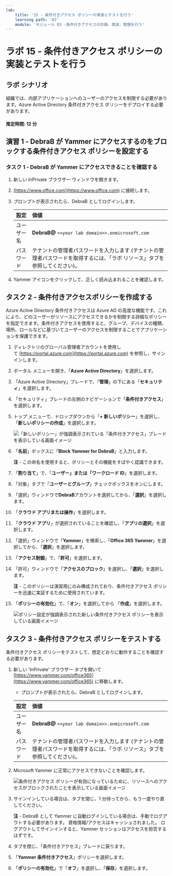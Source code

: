 ```yaml
---
lab:
    title: '15 - 条件付きアクセス ポリシーの実装とテストを行う'
    learning path: '02'
    module: 'モジュール 03 -条件付きアクセスの計画、実装、管理を行う'
---
```


# ラボ 15 - 条件付きアクセス ポリシーの実装とテストを行う

## ラボ シナリオ

組織では、内部アプリケーションへのユーザーのアクセスを制限する必要があります。Azure Active Directory 条件付きアクセス ポリシーをデプロイする必要があります。

#### 推定時間: 12 分

## 演習 1 - DebraB が Yammer にアクセスするのをブロックする条件付きアクセス ポリシーを設定する

### タスク 1 - DebraB が Yammer にアクセスできることを確認する

1. 新しい InPrivate ブラウザー ウィンドウを開きます。
2. [https://www.office.com](https://www.office.com) に接続します。 
3. プロンプトが表示されたら、DebraB としてログインします。

    | 設定 | 価値 |
    | :--- | :--- |
    | ユーザー名 | **DebraB@** `<<your lab domain>>.onmicrosoft.com` |
    | パスワード | テナントの管理者パスワードを入力します (テナントの管理者パスワードを取得するには、「ラボ リソース」タブを参照してください)。 |
    
4. Yammer アイコンをクリックして、正しく読み込まれることを確認します。

## タスク 2 - 条件付きアクセスポリシーを作成する

Azure Active Directory 条件付きアクセスは Azure AD の高度な機能です。これにより、どのユーザーがリソースにアクセスできるかを制御する詳細なポリシーを指定できます。条件付きアクセスを使用すると、グループ、デバイスの種類、場所、ロールなどに基づいてユーザーのアクセスを制限することでアプリケーションを保護できます。

1. ディレクトリのグローバル管理者アカウントを使用して [https://portal.azure.com](https://portal.azure.com) を参照し、サインインします。

2. ポータル メニューを開き、「**Azure Active Directory**」を選択します。

3. 「Azure Active Directory」ブレードで、「**管理**」の下にある「**セキュリティ**」を選択します。

4. 「セキュリティ」ブレードの左側のナビゲーションで「**条件付きアクセス**」を選択します。

5. トップ メニューで、ドロップダウンから「**+ 新しいポリシー**」を選択し、「**新しいポリシーの作成**」を選択します。

    ![「新しいポリシー」が強調表示されている「条件付きアクセス」ブレードを表示している画面イメージ](./media/lp2-mod1-conditional-access-new-policy.png)

6. 「**名前**」ボックスに「**Block Yammer for DebraB**」と入力します。

    **注** - この命名を使用すると、ポリシーとその機能をすばやく認識できます。

7. 「**割り当て**」で、「**ユーザー」または「ワークロード ID**」を選択します。

8. 「対象」タブで「**ユーザーとグループ**」チェックボックスをオンにします。

9. 「選択」ウィンドウで**DebraB**アカウントを選択してから、「**選択**」を選択します。

10. 「**クラウド アプリまたは操作**」を選択します。

11. 「**クラウド アプリ**」が選択されていることを確認し、「**アプリの選択**」を選択します。

12. 「選択」ウィンドウで「**Yammer**」を検索し、「**Office 365 Yammer**」を選択してから、「**選択**」を選択します。

13. 「**アクセス制御**」で、「**許可**」を選択します。

14. 「許可」ウィンドウで「**アクセスのブロック**」を選択し、「**選択**」を選択します。

    **注** - このポリシーは演習用にのみ構成されており、条件付きアクセス ポリシーを迅速に実証するために使用されています。

15. 「**ポリシーの有効化**」で、「**オン**」を選択してから 「**作成**」を選択します。

    ![ポリシー設定が強調表示された新しい条件付きアクセス ポリシーを表示している画面イメージ](./media/lp2-mod3-create-conditional-access-policy.png)

## タスク 3 - 条件付きアクセス ポリシーをテストする

条件付きアクセス ポリシーをテストして、想定どおりに動作することを確認する必要があります。

1. 新しい 'InPrivate' ブラウザー タブを開いて [https://www.yammer.com/office365](https://www.yammer.com/office365) に移動します。
     - プロンプトが表示されたら、DebraB としてログインします。

    | 設定 | 価値 |
    | :--- | :--- |
    | ユーザー名 | **DebraB@** `<<your lab domain>>.onmicrosoft.com` |
    | パスワード | テナントの管理者パスワードを入力します (テナントの管理者パスワードを取得するには、「ラボ リソース」タブを参照してください)。 |
      
2. Microsoft Yammer に正常にアクセスできないことを確認します。

    ![条件付きアクセス ポリシーが有効になっているために、リソースへのアクセスがブロックされたことを表示している画面イメージ](./media/lp2-mod3-test-conditional-access-policy.png)

3. サインインしている場合は、タブを閉じ、1 分待ってから、もう一度やり直してください。
    
     **注** - DebraB として Yammer に自動ログインしている場合は、手動でログアウトする必要があります。  資格情報/アクセスはキャッシュされました。  ログアウトしてサインインすると、Yammer セッションはアクセスを拒否するはずです。

4. タブを閉じ、「条件付きアクセス」ブレードに戻ります。

5. 「**Yammer 条件付きアクセス**」ポリシーを選択します。

6. 「**ポリシーの有効化**」で「**オフ**」を選択し、「**保存**」を選択します。
